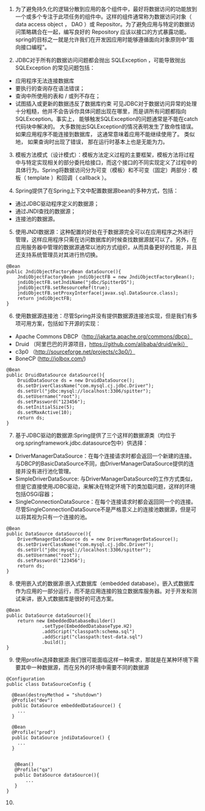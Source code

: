 1. 为了避免持久化的逻辑分散到应用的各个组件中，最好将数据访问的功能放到一个或多个专注于此项任务的组件中。这样的组件通常称为数据访问对象（ data access object ， DAO ）或 Repositor。为了避免应用与特定的数据访问策略耦合在一起，编写良好的 Repository 应该以接口的方式暴露功能。spring的目标之一就是允许我们在开发因应用时能够遵循面向对象原则中"面向接口编程"。

2. JDBC对于所有的数据访问问题都会抛出 SQLException ，可能导致抛出 SQLException 的常见问题包括：
- 应用程序无法连接数据库
- 要执行的查询存在语法错误；
- 查询中所使用的表和 / 或列不存在；
- 试图插入或更新的数据违反了数据库约束
可见JDBC对于数据访问异常的处理十分粗糙，他并不会告诉你具体问题出现在哪里，而是讲所有问题都指向SQLException。事实上， 能够触发SQLException的问题通常是不能在catch代码块中解决的。 大多数抛出SQLException的情况表明发生了致命性错误。 如果应用程序不能连接到数据库， 这通常意味着应用不能继续使用了。 类似地， 如果查询时出现了错误， 那在运行时基本上也是无能为力。

3. 模板方法模式（设计模式）：模板方法定义过程的主要框架，模板方法将过程中与特定实现相关的部分委托给接口，而这个接口的不同实现定义了过程中的具体行为。Spring将数据访问分为可变（模板）和不可变（固定）两部分：模板（ template ）和回调（ callback ）。

4. Spring提供了在Spring上下文中配置数据源bean的多种方式，包括：
- 通过JDBC驱动程序定义的数据源；
- 通过JNDI查找的数据源；
- 连接池的数据源。

5. 使用JNDI数据源：这种配置的好处在于数据源完全可以在应用程序之外进行管理，这样应用程序只需在访问数据库的时候查找数据源就可以了。另外，在应用服务器中管理的数据源通常以池的方式组织，从而具备更好的性能，并且还支持系统管理员对其进行热切换。
```
@Bean
public JndiObjectFactoryBean dataSource(){
    JndiObjectFactoryBean jndiObjectFB = new JndiObjectFactoryBean();
    jndiObjectFB.setJndiName("jdbc/SpitterDS");
    jndiObjectFB.setResourceRef(true);
    jndiObjectFB.setProxyInterface(javax.sql.DataSource.class);
    return jndiObjectFB;
}
```

6. 使用数据源连接池：尽管Spring并没有提供数据源连接池实现，但是我们有多项可用方案，包括如下开源的实现：
- Apache Commons DBCP（http://jakarta.apache.org/commons/dbcp）
- Druid （阿里巴巴的开源项目，https://github.com/alibaba/druid/wiki）
- c3p0 （http://sourceforge.net/projects/c3p0/）
- BoneCP (http://jolbox.com/)
```
@Bean
public DruidDataSource dataSource(){
    DruidDataSource ds = new DruidDataSource();
    ds.setDriverClassName("com.mysql.cj.jdbc.Driver");
    ds.setUrl("jdbc:mysql://localhost:3306/spitter");
    ds.setUsername("root");
    ds.setPassword("123456");
    ds.setInitialSize(5);
    ds.setMaxActive(10);
    return ds;
}
```

7. 基于JDBC驱动的数据源:Spring提供了三个这样的数据源类（均位于org.springframework.jdbc.datasource包中）供选择：
- DriverManagerDataSource：在每个连接请求时都会返回一个新建的连接。与DBCP的BasicDataSource不同，由DriverManagerDataSource提供的连接并没有进行池化管理。
- SimpleDriverDataSource: 与DriverManagerDataSource的工作方式类似，但是它直接使用JDBC驱动，来解决在特定环境下的类加载问题，这样的环境包括OSGi容器；
- SingleConnectionDataSource：在每个连接请求时都会返回同一个的连接。尽管SingleConnectionDataSource不是严格意义上的连接池数据源，但是可以将其视为只有一个连接的池。
```
@Bean
public DataSource dataSource(){
    DriverManagerDataSource ds = new DriverManagerDataSource();
    ds.setDriverClassName("com.mysql.cj.jdbc.Driver");
    ds.setUrl("jdbc:mysql://localhost:3306/spitter");
    ds.setUsername("root");
    ds.setPassword("123456");
    return ds;
}
```

8. 使用嵌入式的数据源:嵌入式数据库（embedded database）。嵌入式数据库作为应用的一部分运行，而不是应用连接的独立数据库服务器。对于开发和测试来讲，嵌入式数据库是很好的可选方案。
```
@Bean
public DataSource dataSource(){
    return new EmbeddedDatabaseBuilder()
             .setType(EmbeddedDatabaseType.H2)
             .addScript("classpath:schema.sql")
             .addScript("classpath:test-data.sql")
             .build();
}
```

9. 使用profile选择数据源:我们很可能面临这样一种需求，那就是在某种环境下需要其中一种数据源，而在另外的环境中需要不同的数据源
```
@Configuration
public class DataSourceConfig {
  
  @Bean(destroyMethod = "shutdown")
  @Profile("dev")
  public DataSource embeddedDataSource() {
    ...
  }

  @Bean
  @Profile("prod")
  public DataSource jndiDataSource() {
    ...
  }


   @Bean()
   @Profile("qa")
   public DataSource dataSource(){
       ...
   }
}
```

10. 



